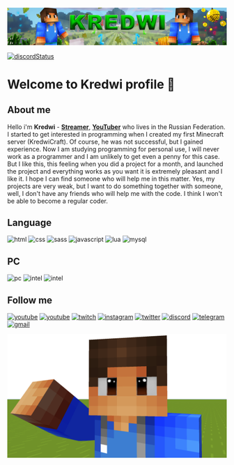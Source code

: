 [![header](https://github.com/Kredwi/kredwi/blob/main/assets/header.png)](https://www.youtube.com/channel/UCH-f_szwD2msRXhwMmePeiA)

[![discordStatus](https://discord.c99.nl/widget/theme-4/649601722557399040.png)](https://twitch.tv/kredwi)

# Welcome to Kredwi profile 👋

## About me
Hello i'm **Kredwi** - **[Streamer](https://twitch.tv/kredwi)**, **[YouTuber](https://www.youtube.com/channel/UCH-f_szwD2msRXhwMmePeiA)** who lives in the Russian Federation.
I started to get interested in programming when I created my first Minecraft server (KredwiCraft). Of course, he was not successful, but I gained experience.
Now I am studying programming for personal use, I will never work as a programmer and I am unlikely to get even a penny for this case. But I like this, this feeling when you did a project for a month, and launched the project and everything works as you want it is extremely pleasant and I like it. I hope I can find someone who will help me in this matter.
Yes, my projects are very weak, but I want to do something together with someone, well, I don't have any friends who will help me with the code.
I think I won't be able to become a regular coder.

## Language

![html](https://img.shields.io/badge/HTML-grey?logo=html5)
![css](https://img.shields.io/badge/CSS-grey?logo=css3)
![sass](https://img.shields.io/badge/Sass-grey?logo=sass)
![javascript](https://img.shields.io/badge/JavaScript-grey?logo=javascript)
![lua](https://img.shields.io/badge/Lua-grey?logo=lua&logoColor=blue)
![mysql](https://img.shields.io/badge/SQL-grey?logo=mysql)

## PC

![pc](https://img.shields.io/badge/Windows_10_HOME-0071C5?style=for-the-badge&logo=windows&logoColor=white)
![intel](https://img.shields.io/badge/Intel-PENTIUM_N3710-0071C5?style=for-the-badge&logo=intel&logoColor=white)
![intel](https://img.shields.io/badge/Intel-HD_GRAPHICS_405-0071C5?style=for-the-badge&logo=intel&logoColor=white)

## Follow me
[![youtube](https://img.shields.io/badge/Kredwi-black?logo=youtube&logoColor=FF0000)](https://www.youtube.com/channel/UCH-f_szwD2msRXhwMmePeiA)
[![youtube](https://img.shields.io/badge/Kredwi4019-black?logo=youtube&logoColor=FF0000)](https://www.youtube.com/channel/UCH-f_szwD2msRXhwMmePeiA)
[![twitch](https://img.shields.io/badge/Twitch-black?logo=twitch)](https://twitch.tv/kredwi)
[![instagram](https://img.shields.io/badge/Instagram-black?logo=instagram)](https://instagram.com/kredwi)
[![twitter](https://img.shields.io/badge/Twitter-black?logo=twitter)](https://twitter.com/kredwi)
[![discord](https://img.shields.io/badge/Discord-black?logo=discord)](https://discord.gg/gN4MWwQzMQ)
[![telegram](https://img.shields.io/badge/Telegram-black?logo=telegram)](https://t.me/Kredwi_official)
[![gmail](https://img.shields.io/badge/Contact-black?logo=gmail)](mailto:kredwicraft@gmail.com)

[![footer](https://github.com/Kredwi/kredwi/blob/main/assets/footer.png)](https://twitch.tv/kredwi)
